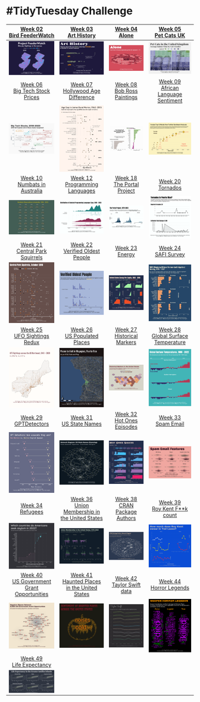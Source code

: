 # #TidyTuesday Challenge

<!-- table header, followed by pictures link -->

|                                                                          [Week 02<br>Bird FeederWatch](https://github.com/poncest/tidytuesday/tree/main/2023/Week_02)                                                                           |                                                                               [Week 03<br>Art History](https://github.com/poncest/tidytuesday/tree/main/2023/Week_03)                                                                               |                                                                         [Week 04<br>Alone](https://github.com/poncest/tidytuesday/tree/main/2023/Week_04)                                                                          |                                                                         [Week 05<br>Pet Cats UK](https://github.com/poncest/tidytuesday/tree/main/2023/Week_05)                                                                          |
|:----------------:|:-----------------:|:----------------:|:----------------:|
|                                                                                                       ![](Week_02/2023_02.png "Week 02")                                                                                                        |                                                                                                         ![](Week_03/2023_03.png "Week 03")                                                                                                          |                                                                                                 ![](Week_04/2023_04.png "Week 04")                                                                                                 |                                                                                                    ![](Week_05/2023_05.png "Week 05")                                                                                                    |
|                                                                        [Week 06<br>Big Tech Stock Prices](https://github.com/poncest/tidytuesday/tree/main/2023/Week_06)                                                                        |                                                                        [Week 07<br>Hollywood Age Difference](https://github.com/poncest/tidytuesday/tree/main/2023/Week_07)                                                                         |                                                                   [Week 08<br>Bob Ross Paintings](https://github.com/poncest/tidytuesday/tree/main/2023/Week_08)                                                                   |                                                                  [Week 09<br>African Language Sentiment](https://github.com/poncest/tidytuesday/tree/main/2023/Week_09)                                                                  |
|                                                                                                       ![](Week_06/2023_06.png "Week 06")                                                                                                        |                                                                                                         ![](Week_07/2023_07.png "Week 07")                                                                                                          |                                                                                                 ![](Week_08/2023_08.png "Week 08")                                                                                                 |                                                                                                    ![](Week_09/2023_09.png "Week 09")                                                                                                    |
|                                                                        [Week 10<br>Numbats in Australia](https://github.com/poncest/tidytuesday/tree/main/2023/Week_10)                                                                         |                                                                          [Week 12<br>Programming Languages](https://github.com/poncest/tidytuesday/tree/main/2023/Week_12)                                                                          |                                                                  [Week 18<br> The Portal Project](https://github.com/poncest/tidytuesday/tree/main/2023/Week_18)                                                                   |                                                                           [Week 20<br>Tornados](https://github.com/poncest/tidytuesday/tree/main/2023/Week_20)                                                                           |
|                                                                                                       ![](Week_10/2023_10.png "Week 10")                                                                                                        |                                                                                                         ![](Week_12/2023_12.png "Week 12")                                                                                                          |                                                                                              ![]()![](Week_18/2023_18.png "Week 18")                                                                                               |                                                                                                    ![](Week_20/2023_20.png "Week 20")                                                                                                    |
|                                                                       [Week 21<br>Central Park Squirrels](https://github.com/poncest/tidytuesday/tree/main/2023/Week_21)                                                                        |                                                                         [Week 22<br>Verified Oldest People](https://github.com/poncest/tidytuesday/tree/main/2023/Week_22)                                                                          |                                                                         [Week 23<br>Energy](https://github.com/poncest/tidytuesday/tree/main/2023/Week_23)                                                                         |        [Week 24](https://github.com/poncest/tidytuesday/tree/main/2023/Week_24)[<br>](https://github.com/poncest/tidytuesday/tree/main/2023/Week_23)[SAFI Survey](https://github.com/poncest/tidytuesday/tree/main/2023/Week_24)         |
|                                                                                                       ![](Week_21/2023_21.png "Week 21")                                                                                                        |                                                                                                         ![](Week_22/2023_22.png "Week 22")                                                                                                          |                                                                                                 ![](Week_23/2023_23.png "Week 23")                                                                                                 |                                                                                                    ![](Week_24/2023_24.png "Week 24")                                                                                                    |
|                                                                         [Week 25<br>UFO Sightings Redux](https://github.com/poncest/tidytuesday/tree/main/2023/Week_25)                                                                         |          [Week 26](https://github.com/poncest/tidytuesday/tree/main/2023/Week_26)[<br>](https://github.com/poncest/tidytuesday/tree/main/2023/Week_25)[US Populated Places](https://github.com/poncest/tidytuesday/tree/main/2023/Week_26)          |  [Week 27](https://github.com/poncest/tidytuesday/tree/main/2023/Week_27)[<br>](https://github.com/poncest/tidytuesday/tree/main/2023/Week_25)[Historical Markers](https://github.com/poncest/tidytuesday/tree/main/2023/Week_27)  | [Week 28](https://github.com/poncest/tidytuesday/tree/main/2023/Week_28)[<br>](https://github.com/poncest/tidytuesday/tree/main/2023/Week_25)[Global Surface Temperature](https://github.com/poncest/tidytuesday/tree/main/2023/Week_28) |
|                                                                                                       ![](Week_25/2023_25.png "Week 25")                                                                                                        |                                                                                                         ![](Week_26/2023_26.png "Week 26")                                                                                                          |                                                                                                 ![](Week_27/2023_27.png "Week 27")                                                                                                 |                                                                                                    ![](Week_28/2023_28.png "Week 28")                                                                                                    |
|           [Week 29](https://github.com/poncest/tidytuesday/tree/main/2023/Week_29)[<br>](https://github.com/poncest/tidytuesday/tree/main/2023/Week_25)[GPTDetectors](https://github.com/poncest/tidytuesday/tree/main/2023/Week_29)            |                                                                             [Week 31<br>US State Names](https://github.com/poncest/tidytuesday/tree/main/2023/Week_31)                                                                              |  [Week 32](https://github.com/poncest/tidytuesday/tree/main/2023/Week_32)[<br>](https://github.com/poncest/tidytuesday/tree/main/2023/Week_31)[Hot Ones Episodes](https://github.com/poncest/tidytuesday/tree/main/2023/Week_32)   |         [Week 33](https://github.com/poncest/tidytuesday/tree/main/2023/Week_33)[<br>](https://github.com/poncest/tidytuesday/tree/main/2023/Week_25)[Spam Email](https://github.com/poncest/tidytuesday/tree/main/2023/Week_33)         |
|                                                                                                       ![](Week_29/2023_29.png "Week 29")                                                                                                        |                                                                                                         ![](Week_31/2023_31.png "Week 31")                                                                                                          |                                                                                                 ![](Week_32/2023_32.png "Week 32")                                                                                                 |                                                                                                    ![](Week_33/2023_33.png "Week 33")                                                                                                    |
|             [Week 34](https://github.com/poncest/tidytuesday/tree/main/2023/Week_34)[<br>](https://github.com/poncest/tidytuesday/tree/main/2023/Week_25)[Refugees](https://github.com/poncest/tidytuesday/tree/main/2023/Week_34)              | [Week 36](https://github.com/poncest/tidytuesday/tree/main/2023/Week_36)[<br>](https://github.com/poncest/tidytuesday/tree/main/2023/Week_25)[Union Membership in the United States](https://github.com/poncest/tidytuesday/tree/main/2023/Week_36) | [Week 38](https://github.com/poncest/tidytuesday/tree/main/2023/Week_38)[<br>](https://github.com/poncest/tidytuesday/tree/main/2023/Week_25)[CRAN Package Authors](https://github.com/poncest/tidytuesday/tree/main/2023/Week_38) |   [Week 39](https://github.com/poncest/tidytuesday/tree/main/2023/Week_39)[<br>](https://github.com/poncest/tidytuesday/tree/main/2023/Week_25)[Roy Kent F\*\*k count](https://github.com/poncest/tidytuesday/tree/main/2023/Week_39)    |
|                                                                                                       ![](Week_34/2023_34.png "Week 34")                                                                                                        |                                                                                                         ![](Week_36/2023_36.png "Week 36")                                                                                                          |                                                                                                 ![](Week_38/2023_38.png "Week 38")                                                                                                 |                                                                                                    ![](Week_39/2023_39.png "Week 39")                                                                                                    |
| [Week 40](https://github.com/poncest/tidytuesday/tree/main/2023/Week_40)[<br>](https://github.com/poncest/tidytuesday/tree/main/2023/Week_25)[US Government Grant Opportunities](https://github.com/poncest/tidytuesday/tree/main/2023/Week_40) |                                                                   [Week 41<br>Haunted Places in the United States](https://github.com/poncest/tidytuesday/tree/main/2023/Week_41)                                                                   |  [Week 42](https://github.com/poncest/tidytuesday/tree/main/2023/Week_42)[<br>](https://github.com/poncest/tidytuesday/tree/main/2023/Week_41)[Taylor Swift data](https://github.com/poncest/tidytuesday/tree/main/2023/Week_42)   |       [Week 44](https://github.com/poncest/tidytuesday/tree/main/2023/Week_44)[<br>](https://github.com/poncest/tidytuesday/tree/main/2023/Week_41)[Horror Legends](https://github.com/poncest/tidytuesday/tree/main/2023/Week_44)       |
|                                                                                                       ![](Week_40/2023_40.png "Week 40")                                                                                                        |                                                                                                         ![](Week_41/2023_41.png "Week 41")                                                                                                          |                                                                                                 ![](Week_42/2023_42.png "Week 42")                                                                                                 |                                                                                                    ![](Week_44/2023_44.png "Week 44")                                                                                                    |
|          [Week 49](https://github.com/poncest/tidytuesday/tree/main/2023/Week_49)[<br>](https://github.com/poncest/tidytuesday/tree/main/2023/Week_41)[Life Expectancy](https://github.com/poncest/tidytuesday/tree/main/2023/Week_49)          |                                                                                                                                                                                                                                                     |                                                                                                                                                                                                                                    |                                                                                                                                                                                                                                          |
|                                                                                                       ![](Week_49/2023_49.png "Week 49")                                                                                                        |                                                                                                                                                                                                                                                     |                                                                                                                                                                                                                                    |                                                                                                                                                                                                                                          |
